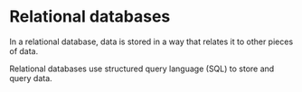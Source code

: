 # Relational databases

In a relational database, data is stored in a way that relates it to other pieces of data.

Relational databases use structured query language (SQL) to store and query data.
